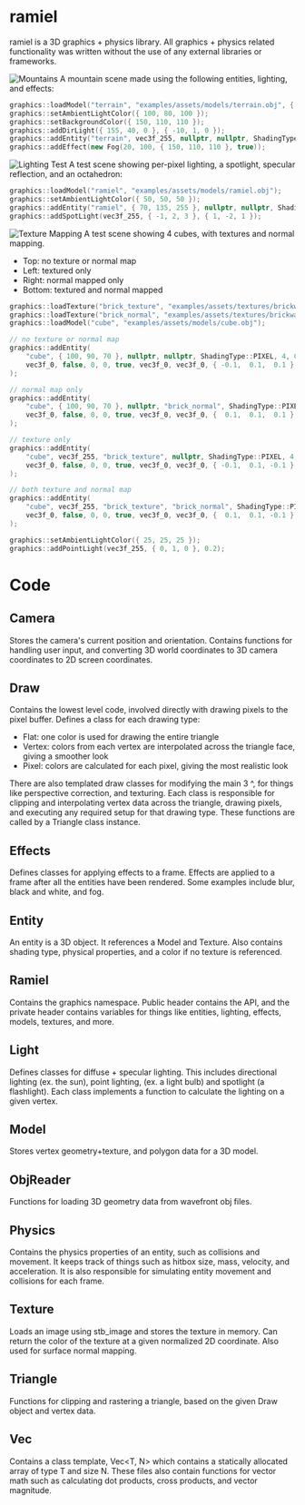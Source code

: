 # ramiel

ramiel is a 3D graphics + physics library. All graphics + physics related functionality was 
written without the use of any external libraries or frameworks.

![Mountains](https://github.com/BenLee8602/ramiel/blob/master/screenshots/perlin_mountain.PNG?raw=true)
A mountain scene made using the following entities, lighting, and effects:
```cpp
graphics::loadModel("terrain", "examples/assets/models/terrain.obj", { -64, 0, -64 });
graphics::setAmbientLightColor({ 100, 80, 100 });
graphics::setBackgroundColor({ 150, 110, 110 });
graphics::addDirLight({ 155, 40, 0 }, { -10, 1, 0 });
graphics::addEntity("terrain", vec3f_255, nullptr, nullptr, ShadingType::PIXEL);
graphics::addEffect(new Fog(20, 100, { 150, 110, 110 }, true));
```

![Lighting Test](https://github.com/BenLee8602/ramiel/blob/master/screenshots/ramiel.PNG?raw=true)
A test scene showing per-pixel lighting, a spotlight, specular reflection, and an octahedron:
```cpp
graphics::loadModel("ramiel", "examples/assets/models/ramiel.obj");
graphics::setAmbientLightColor({ 50, 50, 50 });
graphics::addEntity("ramiel", { 70, 135, 255 }, nullptr, nullptr, ShadingType::PIXEL, 256, 1.0f, { 0, 0, 4 });
graphics::addSpotLight(vec3f_255, { -1, 2, 3 }, { 1, -2, 1 });
```

![Texture Mapping](https://github.com/BenLee8602/ramiel/blob/master/screenshots/brick.PNG?raw=true)
A test scene showing 4 cubes, with textures and normal mapping.
* Top: no texture or normal map
* Left: textured only
* Right: normal mapped only
* Bottom: textured and normal mapped
```cpp
graphics::loadTexture("brick_texture", "examples/assets/textures/brickwall_texture.jpg", 'c');
graphics::loadTexture("brick_normal", "examples/assets/textures/brickwall_normal.jpg", 'n');
graphics::loadModel("cube", "examples/assets/models/cube.obj");

// no texture or normal map
graphics::addEntity(
    "cube", { 100, 90, 70 }, nullptr, nullptr, ShadingType::PIXEL, 4, 0.1f, { -1,  0,  1 },
    vec3f_0, false, 0, 0, true, vec3f_0, vec3f_0, { -0.1,  0.1,  0.1 }
);

// normal map only
graphics::addEntity(
    "cube", { 100, 90, 70 }, nullptr, "brick_normal", ShadingType::PIXEL, 4, 0.1f, {  1,  0,  1 },
    vec3f_0, false, 0, 0, true, vec3f_0, vec3f_0, {  0.1,  0.1,  0.1 }
);

// texture only
graphics::addEntity(
    "cube", vec3f_255, "brick_texture", nullptr, ShadingType::PIXEL, 4, 0.1f, { -1,  0, -1 },
    vec3f_0, false, 0, 0, true, vec3f_0, vec3f_0, { -0.1,  0.1, -0.1 }
);

// both texture and normal map
graphics::addEntity(
    "cube", vec3f_255, "brick_texture", "brick_normal", ShadingType::PIXEL, 4, 0.1f, {  1,  0, -1 },
    vec3f_0, false, 0, 0, true, vec3f_0, vec3f_0, {  0.1,  0.1, -0.1 }
);

graphics::setAmbientLightColor({ 25, 25, 25 });
graphics::addPointLight(vec3f_255, { 0, 1, 0 }, 0.2);
```


# Code

## Camera
Stores the camera's current position and orientation. Contains functions for handling user input, 
and converting 3D world coordinates to 3D camera coordinates to 2D screen coordinates.

## Draw
Contains the lowest level code, involved directly with drawing pixels to the pixel buffer. Defines 
a class for each drawing type:
* Flat: one color is used for drawing the entire triangle
* Vertex: colors from each vertex are interpolated across the triangle face, giving a smoother look
* Pixel: colors are calculated for each pixel, giving the most realistic look

There are also templated draw classes for modifying the main 3 ^, for things like perspective 
correction, and texturing. Each class is responsible for clipping and interpolating vertex data 
across the triangle, drawing pixels, and executing any required setup for that drawing type.
These functions are called by a Triangle class instance.

## Effects
Defines classes for applying effects to a frame. Effects are applied to a frame after all the 
entities have been rendered. Some examples include blur, black and white, and fog.

## Entity
An entity is a 3D object. It references a Model and Texture. Also contains shading type, physical 
properties, and a color if no texture is referenced.

## Ramiel
Contains the graphics namespace. Public header contains the API, and the private header contains 
variables for things like entities, lighting, effects, models, textures, and more.

## Light
Defines classes for diffuse + specular lighting. This includes directional lighting (ex. the sun), 
point lighting, (ex. a light bulb) and spotlight (a flashlight). Each class implements a function 
to calculate the lighting on a given vertex.

## Model
Stores vertex geometry+texture, and polygon data for a 3D model.

## ObjReader
Functions for loading 3D geometry data from wavefront obj files.

## Physics
Contains the physics properties of an entity, such as collisions and movement. It keeps track of 
things such as hitbox size, mass, velocity, and acceleration. It is also responsible for simulating 
entity movement and collisions for each frame.

## Texture
Loads an image using stb_image and stores the texture in memory. Can return the color of the 
texture at a given normalized 2D coordinate. Also used for surface normal mapping.

## Triangle
Functions for clipping and rastering a triangle, based on the given Draw object and vertex data.

## Vec
Contains a class template, Vec<T, N> which contains a statically allocated array of type T and 
size N. These files also contain functions for vector math such as calculating dot products, cross 
products, and vector magnitude.

